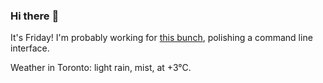 ### Hi there :wave:

It's Friday! I'm probably working for [this bunch](https://github.com/kohofinancial), polishing a command line interface.

Weather in Toronto: light rain, mist, at +3°C.
